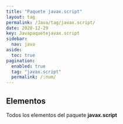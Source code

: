 ```yaml
---
title: "Paquete javax.script"
layout: tag
permalink: /Java/tag/javax.script/
date: 2020-12-29
key: Javapaquetejavax.script
sidebar: 
  nav: java
aside: 
  toc: true
pagination: 
  enabled: true
  tag: "javax.script"
  permalink: /:num/
---
```


<h2>Elementos</h2>
Todos los elementos del paquete <strong>javax.script</strong>
